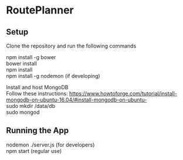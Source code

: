 # RoutePlanner
## Setup
Clone the repository and run the following commands

npm install -g bower  
bower install  
npm install  
npm install -g nodemon (if developing)  

Install and host MongoDB  
Follow these instructions: https://www.howtoforge.com/tutorial/install-mongodb-on-ubuntu-16.04/#install-mongodb-on-ubuntu-  
sudo mkdir /data/db  
sudo mongod  

## Running the App
nodemon ./server.js (for developers)  
npm start (regular use)  
